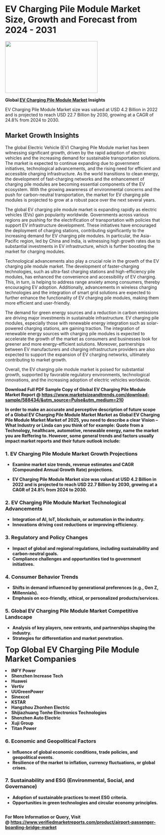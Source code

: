 <H1>EV Charging Pile Module Market Size, Growth and Forecast from 2024 - 2031</H1><img class="aligncenter size-medium wp-image-584254" src="https://thirdeyenews.in/wp-content/uploads/2024/09/Global-Market-Research-300x168.jpeg" alt="" width="300" height="168" /><p><strong>Global&nbsp;<a href="https://www.marketsizeandtrends.com/download-sample/588434/&amp;utm_source=Pulse&amp;utm_medium=210">EV Charging Pile Module Market</a> Insights</strong></p><p>EV Charging Pile Module Market size was valued at USD 4.2 Billion in 2022 and is projected to reach USD 22.7 Billion by 2030, growing at a CAGR of 24.8% from 2024 to 2030.</p><p><h2>Market Growth Insights</h2> <p>The global Electric Vehicle (EV) Charging Pile Module market has been witnessing significant growth, driven by the rapid adoption of electric vehicles and the increasing demand for sustainable transportation solutions. The market is expected to continue expanding due to government initiatives, technological advancements, and the rising need for efficient and accessible charging infrastructure. As the world transitions to clean energy, the development of fast-charging networks and the enhancement of charging pile modules are becoming essential components of the EV ecosystem. With the growing awareness of environmental concerns and the push for carbon-neutral transportation, the market for EV charging pile modules is projected to grow at a robust pace over the next several years.</p> <p><strong></strong></p> <p>The global EV charging pile module market is expanding rapidly as electric vehicles (EVs) gain popularity worldwide. Governments across various regions are pushing for the electrification of transportation with policies that support EV infrastructure development. These initiatives have encouraged the deployment of charging stations, contributing significantly to the increasing demand for EV charging pile modules. In particular, the Asia-Pacific region, led by China and India, is witnessing high growth rates due to substantial investments in EV infrastructure, which is further boosting the market for charging modules.</p> <p>Technological advancements also play a crucial role in the growth of the EV charging pile module market. The development of faster-charging technologies, such as ultra-fast charging stations and high-efficiency pile modules, has enhanced the convenience and accessibility of EV charging. This, in turn, is helping to address range anxiety among consumers, thereby encouraging EV adoption. Additionally, advancements in wireless charging technologies and the integration of smart grid solutions are expected to further enhance the functionality of EV charging pile modules, making them more efficient and user-friendly.</p> <p>The demand for green energy sources and a reduction in carbon emissions are driving major investments in sustainable infrastructure. EV charging pile modules, especially those with renewable energy integration such as solar-powered charging stations, are gaining traction. The integration of renewable energy sources with charging pile modules is expected to accelerate the growth of the market as consumers and businesses look for greener and more energy-efficient solutions. Moreover, partnerships between EV manufacturers and charging infrastructure providers are also expected to support the expansion of EV charging networks, ultimately contributing to market growth.</p> <p>Overall, the EV charging pile module market is poised for substantial growth, supported by favorable regulatory environments, technological innovations, and the increasing adoption of electric vehicles worldwide.</p> <p><strong></p><p><span class=""><strong>Download Full PDF Sample Copy of Global EV Charging Pile Module Market Report</strong> @ <a href="https://www.marketsizeandtrends.com/download-sample/588434/&amp;utm_source=Pulse&amp;utm_medium=210" target="_blank">https://www.marketsizeandtrends.com/download-sample/588434/&amp;utm_source=Pulse&amp;utm_medium=210</a></span></p><p>In order to make an accurate and perceptive description of future scope of a Global&nbsp;EV Charging Pile Module Market Market as Global&nbsp;EV Charging Pile Module Market Market of 2025, you need to describe a clear Vision &ndash; What Industry or Linda can you think of for example: Quote from a Technology, healthcare, automotive, renewable energy, name the market you are Reffering to. However, some general trends and factors usually impact market reports and their future outlook include:</p><h3>1.&nbsp;<strong>EV Charging Pile Module Market Growth Projections</strong></h3><ul><li>Examine market size trends, revenue estimates and CAGR (Compounded Annual Growth Rate) projections.</li><li><p>EV Charging Pile Module Market size was valued at USD 4.2 Billion in 2022 and is projected to reach USD 22.7 Billion by 2030, growing at a CAGR of 24.8% from 2024 to 2030.</p></li></ul><h3>2.&nbsp;<strong>EV Charging Pile Module Market Technological Advancements</strong></h3><ul><li>Integration of AI, IoT, blockchain, or automation in the industry.</li><li>Innovations driving cost reductions or improving efficiency.</li></ul><h3>3.&nbsp;<strong>Regulatory and Policy Changes</strong></h3><ul><li>Impact of global and regional regulations, including sustainability and carbon-neutral goals.</li><li>Compliance challenges and opportunities tied to government initiatives.</li></ul><h3>4.&nbsp;<strong>Consumer Behavior Trends</strong></h3><ul><li>Shifts in demand influenced by generational preferences (e.g., Gen Z, Millennials).</li><li>Emphasis on eco-friendly, ethical, or personalized products/services.</li></ul><h3>5.&nbsp;<strong>Global EV Charging Pile Module Market Competitive Landscape</strong></h3><ul><li>Analysis of key players, new entrants, and partnerships shaping the industry.</li><li>Strategies for differentiation and market penetration.</li></ul><p data-pm-slice="1 1 []"><span style="color: inherit; font-family: inherit; font-size: 25px;">Top Global EV Charging Pile Module Market Companies</span></p><div class="" data-test-id=""><p><li>INFY Power</li><li> Shenzhen Increase Tech</li><li> Huawei</li><li> Vertiv</li><li> UUGreenPower</li><li> Sinexcel</li><li> KSTAR</li><li> Hangzhou Zhonhen Electric</li><li> Shijiazhuang Tonhe Electronics Technologies</li><li> Shenzhen Auto Electric</li><li> Xuji Group</li><li> Titan Power</li></p></div><h3>6.&nbsp;<strong>Economic and Geopolitical Factors</strong></h3><ul><li>Influence of global economic conditions, trade policies, and geopolitical events.</li><li>Resilience of the market to inflation, currency fluctuations, or global crises.</li></ul><h3>7.&nbsp;<strong>Sustainability and ESG (Environmental, Social, and Governance)</strong></h3><ul><li>Adoption of sustainable practices to meet ESG criteria.</li><li>Opportunities in green technologies and circular economy principles.</li></ul><h2><strong style="font-size: 14px;">For More Information or Query, Visit @&nbsp;</strong><a style="background-color: #ffffff; font-size: 14px;" href="https://www.marketsizeandtrends.com/report/ev-charging-pile-module-market/" target="_blank">https://www.verifiedmarketreports.com/product/airport-passenger-boarding-bridge-market</a></h2>
